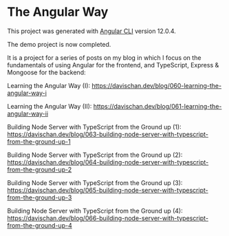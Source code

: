 # The Angular Way

This project was generated with [Angular CLI](https://github.com/angular/angular-cli) version 12.0.4.

The demo project is now completed.

It is a project for a series of posts on my blog in which I focus on the fundamentals of using Angular for the frontend, and TypeScript, Express & Mongoose for the backend:

Learning the Angular Way (I): https://davischan.dev/blog/060-learning-the-angular-way-i

Learning the Angular Way (II): https://davischan.dev/blog/061-learning-the-angular-way-ii

Building Node Server with TypeScript from the Ground up (1): https://davischan.dev/blog/063-building-node-server-with-typescript-from-the-ground-up-1

Building Node Server with TypeScript from the Ground up (2): https://davischan.dev/blog/064-building-node-server-with-typescript-from-the-ground-up-2

Building Node Server with TypeScript from the Ground up (3): https://davischan.dev/blog/065-building-node-server-with-typescript-from-the-ground-up-3

Building Node Server with TypeScript from the Ground up (4): https://davischan.dev/blog/066-building-node-server-with-typescript-from-the-ground-up-4
